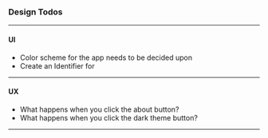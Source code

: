 ### Design Todos
---

#### UI

- Color scheme for the app needs to be decided upon
- Create an Identifier for 

---

#### UX

 - What happens when you click the about button?
 - What happens when you click the dark theme button?
---
